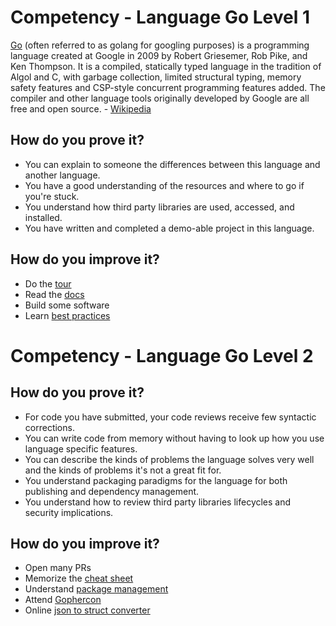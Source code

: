 # Competency - Language Go Level 1
[Go](https://golang.org/) (often referred to as golang for googling purposes) is a programming language created at Google in 2009 by Robert Griesemer, Rob Pike, and Ken Thompson. It is a compiled, statically typed language in the tradition of Algol and C, with garbage collection, limited structural typing, memory safety features and CSP-style concurrent programming features added. The compiler and other language tools originally developed by Google are all free and open source. - [Wikipedia](https://en.wikipedia.org/wiki/Go_(programming_language))

## How do you prove it?
* You can explain to someone the differences between this language and another language.
* You have a good understanding of the resources and where to go if you're stuck.
* You understand how third party libraries are used, accessed, and installed.
* You have written and completed a demo-able project in this language.

## How do you improve it?
* Do the [tour](https://tour.golang.org/welcome/1)
* Read the [docs](https://golang.org/doc/)
* Build some software
* Learn [best practices](https://blog.chewxy.com/2018/03/18/golang-interfaces/)

# Competency - Language Go Level 2

## How do you prove it?
* For code you have submitted, your code reviews receive few syntactic corrections.
* You can write code from memory without having to look up how you use language specific features.
* You can describe the kinds of problems the language solves very well and the kinds of problems it's not a great fit for.
* You understand packaging paradigms for the language for both publishing and dependency management.
* You understand how to review third party libraries lifecycles and security implications.

## How do you improve it?
* Open many PRs
* Memorize the [cheat sheet](https://github.com/a8m/go-lang-cheat-sheet/blob/master/golang_refcard.pdf)
* Understand [package management](https://blog.golang.org/using-go-modules)
* Attend [Gophercon](https://www.gophercon.com/)
* Online [json to struct converter](https://mholt.github.io/json-to-go/)
